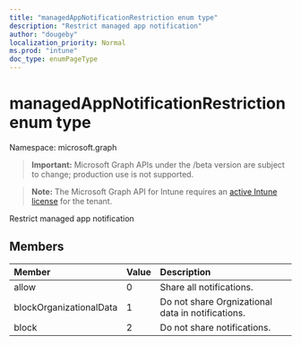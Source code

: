 ```yaml
---
title: "managedAppNotificationRestriction enum type"
description: "Restrict managed app notification"
author: "dougeby"
localization_priority: Normal
ms.prod: "intune"
doc_type: enumPageType
---
```


# managedAppNotificationRestriction enum type

Namespace: microsoft.graph

> **Important:** Microsoft Graph APIs under the /beta version are subject to change; production use is not supported.

> **Note:** The Microsoft Graph API for Intune requires an [active Intune license](https://go.microsoft.com/fwlink/?linkid=839381) for the tenant.

Restrict managed app notification

## Members
|Member|Value|Description|
|:---|:---|:---|
|allow|0|Share all notifications.|
|blockOrganizationalData|1|Do not share Orgnizational data in notifications.|
|block|2|Do not share notifications.|



